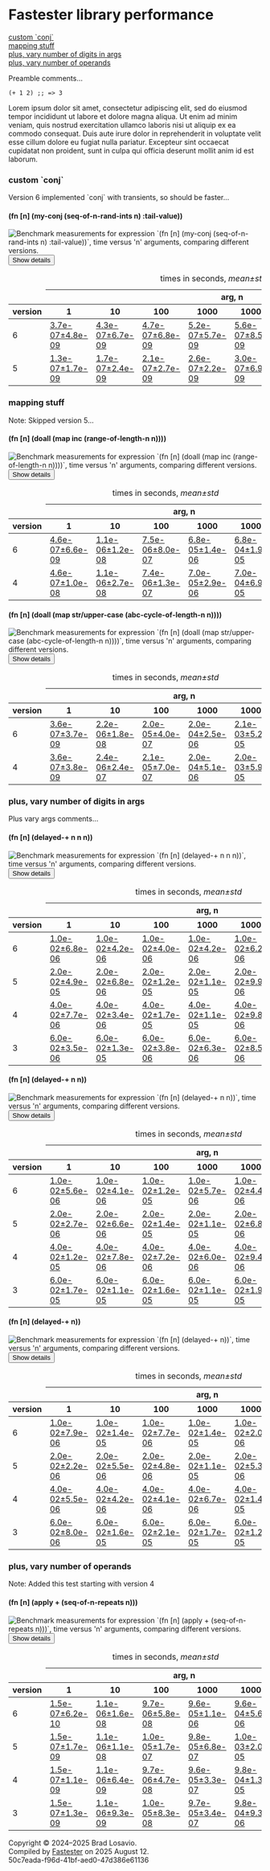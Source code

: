 
  <body>
    <h1>
      Fastester library performance
    </h1>
    <div>
      <a href="#group-0">custom `conj`</a><br>
      <a href="#group-1">mapping stuff</a><br>
      <a href="#group-2">plus, vary number of digits in args</a><br>
      <a href="#group-3">plus, vary number of operands</a>
    </div>
    <div>
      <p>
        Preamble comments...
      </p>
      <pre><code>(+ 1 2) ;; =&gt; 3</code></pre>
      <p>
        Lorem ipsum dolor sit amet, consectetur adipiscing elit, sed do eiusmod tempor incididunt ut labore et dolore magna aliqua. Ut enim ad minim veniam,
        quis nostrud exercitation ullamco laboris nisi ut aliquip ex ea commodo consequat. Duis aute irure dolor in reprehenderit in voluptate velit esse
        cillum dolore eu fugiat nulla pariatur. Excepteur sint occaecat cupidatat non proident, sunt in culpa qui officia deserunt mollit anim id est laborum.
      </p>
    </div>
    <section>
      <h3 id="group-0">
        custom `conj`
      </h3>
      <p>
        Version 6 implemented `conj` with transients, so should be faster...
      </p>
      <div>
        <h4 id="group-0-fexpr-0">
          (fn [n] (my-conj (seq-of-n-rand-ints n) :tail-value))
        </h4><img alt=
        "Benchmark measurements for expression `(fn [n] (my-conj (seq-of-n-rand-ints n) :tail-value))`, time versus &apos;n&apos; arguments, comparing different versions."
        src="img/group-0-fexpr-0.svg"><button class="collapser" type="button">Show details</button>
        <div class="collapsable">
          <table>
            <caption>
              times in seconds, <em>mean±std</em>
            </caption>
            <thead>
              <tr>
                <td></td>
                <th colspan="8">
                  arg, n
                </th>
              </tr>
              <tr>
                <th>
                  version
                </th>
                <th>
                  1
                </th>
                <th>
                  10
                </th>
                <th>
                  100
                </th>
                <th>
                  1000
                </th>
                <th>
                  10000
                </th>
                <th>
                  100000
                </th>
                <th>
                  1000000
                </th>
                <th>
                  10000000
                </th>
              </tr>
            </thead>
            <tr>
              <td>
                6
              </td>
              <td>
                <a href="https://github.com/blosavio/fastester/blob/main/resources/performance_entries/version 6/test-27.edn">3.7e-07±4.8e-09</a>
              </td>
              <td>
                <a href="https://github.com/blosavio/fastester/blob/main/resources/performance_entries/version 6/test-28.edn">4.3e-07±6.7e-09</a>
              </td>
              <td>
                <a href="https://github.com/blosavio/fastester/blob/main/resources/performance_entries/version 6/test-29.edn">4.7e-07±6.8e-09</a>
              </td>
              <td>
                <a href="https://github.com/blosavio/fastester/blob/main/resources/performance_entries/version 6/test-30.edn">5.2e-07±5.7e-09</a>
              </td>
              <td>
                <a href="https://github.com/blosavio/fastester/blob/main/resources/performance_entries/version 6/test-31.edn">5.6e-07±8.5e-09</a>
              </td>
              <td>
                <a href="https://github.com/blosavio/fastester/blob/main/resources/performance_entries/version 6/test-32.edn">9.1e-07±9.3e-09</a>
              </td>
              <td>
                <a href="https://github.com/blosavio/fastester/blob/main/resources/performance_entries/version 6/test-33.edn">9.5e-07±7.7e-09</a>
              </td>
              <td>
                <a href="https://github.com/blosavio/fastester/blob/main/resources/performance_entries/version 6/test-34.edn">1.1e-06±1.6e-08</a>
              </td>
            </tr>
            <tr>
              <td>
                5
              </td>
              <td>
                <a href="https://github.com/blosavio/fastester/blob/main/resources/performance_entries/version 5/test-27.edn">1.3e-07±1.7e-09</a>
              </td>
              <td>
                <a href="https://github.com/blosavio/fastester/blob/main/resources/performance_entries/version 5/test-28.edn">1.7e-07±2.4e-09</a>
              </td>
              <td>
                <a href="https://github.com/blosavio/fastester/blob/main/resources/performance_entries/version 5/test-29.edn">2.1e-07±2.7e-09</a>
              </td>
              <td>
                <a href="https://github.com/blosavio/fastester/blob/main/resources/performance_entries/version 5/test-30.edn">2.6e-07±2.2e-09</a>
              </td>
              <td>
                <a href="https://github.com/blosavio/fastester/blob/main/resources/performance_entries/version 5/test-31.edn">3.0e-07±6.9e-09</a>
              </td>
              <td>
                <a href="https://github.com/blosavio/fastester/blob/main/resources/performance_entries/version 5/test-32.edn">7.7e-07±1.1e-08</a>
              </td>
              <td>
                <a href="https://github.com/blosavio/fastester/blob/main/resources/performance_entries/version 5/test-33.edn">8.1e-07±1.1e-08</a>
              </td>
              <td>
                <a href="https://github.com/blosavio/fastester/blob/main/resources/performance_entries/version 5/test-34.edn">9.7e-07±7.7e-09</a>
              </td>
            </tr>
          </table>
        </div>
      </div>
      <h3 id="group-1">
        mapping stuff
      </h3>
      <p>
        Note: Skipped version 5...
      </p>
      <div>
        <h4 id="group-1-fexpr-0">
          (fn [n] (doall (map inc (range-of-length-n n))))
        </h4><img alt=
        "Benchmark measurements for expression `(fn [n] (doall (map inc (range-of-length-n n))))`, time versus &apos;n&apos; arguments, comparing different versions."
        src="img/group-1-fexpr-0.svg"><button class="collapser" type="button">Show details</button>
        <div class="collapsable">
          <table>
            <caption>
              times in seconds, <em>mean±std</em>
            </caption>
            <thead>
              <tr>
                <td></td>
                <th colspan="6">
                  arg, n
                </th>
              </tr>
              <tr>
                <th>
                  version
                </th>
                <th>
                  1
                </th>
                <th>
                  10
                </th>
                <th>
                  100
                </th>
                <th>
                  1000
                </th>
                <th>
                  10000
                </th>
                <th>
                  100000
                </th>
              </tr>
            </thead>
            <tr>
              <td>
                6
              </td>
              <td>
                <a href="https://github.com/blosavio/fastester/blob/main/resources/performance_entries/version 6/test-41.edn">4.6e-07±6.6e-09</a>
              </td>
              <td>
                <a href="https://github.com/blosavio/fastester/blob/main/resources/performance_entries/version 6/test-42.edn">1.1e-06±1.2e-08</a>
              </td>
              <td>
                <a href="https://github.com/blosavio/fastester/blob/main/resources/performance_entries/version 6/test-43.edn">7.5e-06±8.0e-07</a>
              </td>
              <td>
                <a href="https://github.com/blosavio/fastester/blob/main/resources/performance_entries/version 6/test-44.edn">6.8e-05±1.4e-06</a>
              </td>
              <td>
                <a href="https://github.com/blosavio/fastester/blob/main/resources/performance_entries/version 6/test-45.edn">6.8e-04±1.9e-05</a>
              </td>
              <td>
                <a href="https://github.com/blosavio/fastester/blob/main/resources/performance_entries/version 6/test-46.edn">7.1e-03±3.9e-04</a>
              </td>
            </tr>
            <tr>
              <td>
                4
              </td>
              <td>
                <a href="https://github.com/blosavio/fastester/blob/main/resources/performance_entries/version 4/test-33.edn">4.6e-07±1.0e-08</a>
              </td>
              <td>
                <a href="https://github.com/blosavio/fastester/blob/main/resources/performance_entries/version 4/test-34.edn">1.1e-06±2.7e-08</a>
              </td>
              <td>
                <a href="https://github.com/blosavio/fastester/blob/main/resources/performance_entries/version 4/test-35.edn">7.4e-06±1.3e-07</a>
              </td>
              <td>
                <a href="https://github.com/blosavio/fastester/blob/main/resources/performance_entries/version 4/test-36.edn">7.0e-05±2.9e-06</a>
              </td>
              <td>
                <a href="https://github.com/blosavio/fastester/blob/main/resources/performance_entries/version 4/test-37.edn">7.0e-04±6.9e-05</a>
              </td>
              <td>
                <a href="https://github.com/blosavio/fastester/blob/main/resources/performance_entries/version 4/test-38.edn">7.4e-03±4.5e-04</a>
              </td>
            </tr>
          </table>
        </div>
        <h4 id="group-1-fexpr-1">
          (fn [n] (doall (map str/upper-case (abc-cycle-of-length-n n))))
        </h4><img alt=
        "Benchmark measurements for expression `(fn [n] (doall (map str/upper-case (abc-cycle-of-length-n n))))`, time versus &apos;n&apos; arguments, comparing different versions."
        src="img/group-1-fexpr-1.svg"><button class="collapser" type="button">Show details</button>
        <div class="collapsable">
          <table>
            <caption>
              times in seconds, <em>mean±std</em>
            </caption>
            <thead>
              <tr>
                <td></td>
                <th colspan="6">
                  arg, n
                </th>
              </tr>
              <tr>
                <th>
                  version
                </th>
                <th>
                  1
                </th>
                <th>
                  10
                </th>
                <th>
                  100
                </th>
                <th>
                  1000
                </th>
                <th>
                  10000
                </th>
                <th>
                  100000
                </th>
              </tr>
            </thead>
            <tr>
              <td>
                6
              </td>
              <td>
                <a href="https://github.com/blosavio/fastester/blob/main/resources/performance_entries/version 6/test-35.edn">3.6e-07±3.7e-09</a>
              </td>
              <td>
                <a href="https://github.com/blosavio/fastester/blob/main/resources/performance_entries/version 6/test-36.edn">2.2e-06±1.8e-08</a>
              </td>
              <td>
                <a href="https://github.com/blosavio/fastester/blob/main/resources/performance_entries/version 6/test-37.edn">2.0e-05±4.0e-07</a>
              </td>
              <td>
                <a href="https://github.com/blosavio/fastester/blob/main/resources/performance_entries/version 6/test-38.edn">2.0e-04±2.5e-06</a>
              </td>
              <td>
                <a href="https://github.com/blosavio/fastester/blob/main/resources/performance_entries/version 6/test-39.edn">2.1e-03±5.2e-05</a>
              </td>
              <td>
                <a href="https://github.com/blosavio/fastester/blob/main/resources/performance_entries/version 6/test-40.edn">2.3e-02±3.1e-03</a>
              </td>
            </tr>
            <tr>
              <td>
                4
              </td>
              <td>
                <a href="https://github.com/blosavio/fastester/blob/main/resources/performance_entries/version 4/test-27.edn">3.6e-07±3.8e-09</a>
              </td>
              <td>
                <a href="https://github.com/blosavio/fastester/blob/main/resources/performance_entries/version 4/test-28.edn">2.4e-06±2.4e-07</a>
              </td>
              <td>
                <a href="https://github.com/blosavio/fastester/blob/main/resources/performance_entries/version 4/test-29.edn">2.1e-05±7.0e-07</a>
              </td>
              <td>
                <a href="https://github.com/blosavio/fastester/blob/main/resources/performance_entries/version 4/test-30.edn">2.0e-04±5.1e-06</a>
              </td>
              <td>
                <a href="https://github.com/blosavio/fastester/blob/main/resources/performance_entries/version 4/test-31.edn">2.0e-03±5.9e-05</a>
              </td>
              <td>
                <a href="https://github.com/blosavio/fastester/blob/main/resources/performance_entries/version 4/test-32.edn">2.3e-02±4.6e-03</a>
              </td>
            </tr>
          </table>
        </div>
      </div>
      <h3 id="group-2">
        plus, vary number of digits in args
      </h3>
      <p>
        Plus vary args comments...
      </p>
      <div>
        <h4 id="group-2-fexpr-0">
          (fn [n] (delayed-+ n n n))
        </h4><img alt="Benchmark measurements for expression `(fn [n] (delayed-+ n n n))`, time versus &apos;n&apos; arguments, comparing different versions."
        src="img/group-2-fexpr-0.svg"><button class="collapser" type="button">Show details</button>
        <div class="collapsable">
          <table>
            <caption>
              times in seconds, <em>mean±std</em>
            </caption>
            <thead>
              <tr>
                <td></td>
                <th colspan="7">
                  arg, n
                </th>
              </tr>
              <tr>
                <th>
                  version
                </th>
                <th>
                  1
                </th>
                <th>
                  10
                </th>
                <th>
                  100
                </th>
                <th>
                  1000
                </th>
                <th>
                  10000
                </th>
                <th>
                  100000
                </th>
                <th>
                  1000000
                </th>
              </tr>
            </thead>
            <tr>
              <td>
                6
              </td>
              <td>
                <a href="https://github.com/blosavio/fastester/blob/main/resources/performance_entries/version 6/test-14.edn">1.0e-02±6.8e-06</a>
              </td>
              <td>
                <a href="https://github.com/blosavio/fastester/blob/main/resources/performance_entries/version 6/test-15.edn">1.0e-02±4.2e-06</a>
              </td>
              <td>
                <a href="https://github.com/blosavio/fastester/blob/main/resources/performance_entries/version 6/test-16.edn">1.0e-02±4.0e-06</a>
              </td>
              <td>
                <a href="https://github.com/blosavio/fastester/blob/main/resources/performance_entries/version 6/test-17.edn">1.0e-02±4.2e-06</a>
              </td>
              <td>
                <a href="https://github.com/blosavio/fastester/blob/main/resources/performance_entries/version 6/test-18.edn">1.0e-02±6.2e-06</a>
              </td>
              <td>
                <a href="https://github.com/blosavio/fastester/blob/main/resources/performance_entries/version 6/test-19.edn">1.0e-02±2.7e-06</a>
              </td>
              <td>
                <a href="https://github.com/blosavio/fastester/blob/main/resources/performance_entries/version 6/test-20.edn">1.0e-02±4.9e-06</a>
              </td>
            </tr>
            <tr>
              <td>
                5
              </td>
              <td>
                <a href="https://github.com/blosavio/fastester/blob/main/resources/performance_entries/version 5/test-14.edn">2.0e-02±4.9e-05</a>
              </td>
              <td>
                <a href="https://github.com/blosavio/fastester/blob/main/resources/performance_entries/version 5/test-15.edn">2.0e-02±6.8e-06</a>
              </td>
              <td>
                <a href="https://github.com/blosavio/fastester/blob/main/resources/performance_entries/version 5/test-16.edn">2.0e-02±1.2e-05</a>
              </td>
              <td>
                <a href="https://github.com/blosavio/fastester/blob/main/resources/performance_entries/version 5/test-17.edn">2.0e-02±1.1e-05</a>
              </td>
              <td>
                <a href="https://github.com/blosavio/fastester/blob/main/resources/performance_entries/version 5/test-18.edn">2.0e-02±9.9e-06</a>
              </td>
              <td>
                <a href="https://github.com/blosavio/fastester/blob/main/resources/performance_entries/version 5/test-19.edn">2.0e-02±1.5e-05</a>
              </td>
              <td>
                <a href="https://github.com/blosavio/fastester/blob/main/resources/performance_entries/version 5/test-20.edn">2.0e-02±6.1e-06</a>
              </td>
            </tr>
            <tr>
              <td>
                4
              </td>
              <td>
                <a href="https://github.com/blosavio/fastester/blob/main/resources/performance_entries/version 4/test-14.edn">4.0e-02±7.7e-06</a>
              </td>
              <td>
                <a href="https://github.com/blosavio/fastester/blob/main/resources/performance_entries/version 4/test-15.edn">4.0e-02±3.4e-06</a>
              </td>
              <td>
                <a href="https://github.com/blosavio/fastester/blob/main/resources/performance_entries/version 4/test-16.edn">4.0e-02±1.7e-05</a>
              </td>
              <td>
                <a href="https://github.com/blosavio/fastester/blob/main/resources/performance_entries/version 4/test-17.edn">4.0e-02±1.1e-05</a>
              </td>
              <td>
                <a href="https://github.com/blosavio/fastester/blob/main/resources/performance_entries/version 4/test-18.edn">4.0e-02±9.8e-06</a>
              </td>
              <td>
                <a href="https://github.com/blosavio/fastester/blob/main/resources/performance_entries/version 4/test-19.edn">4.0e-02±5.8e-06</a>
              </td>
              <td>
                <a href="https://github.com/blosavio/fastester/blob/main/resources/performance_entries/version 4/test-20.edn">4.0e-02±3.7e-06</a>
              </td>
            </tr>
            <tr>
              <td>
                3
              </td>
              <td>
                <a href="https://github.com/blosavio/fastester/blob/main/resources/performance_entries/version 3/test-14.edn">6.0e-02±3.5e-06</a>
              </td>
              <td>
                <a href="https://github.com/blosavio/fastester/blob/main/resources/performance_entries/version 3/test-15.edn">6.0e-02±1.3e-05</a>
              </td>
              <td>
                <a href="https://github.com/blosavio/fastester/blob/main/resources/performance_entries/version 3/test-16.edn">6.0e-02±3.8e-06</a>
              </td>
              <td>
                <a href="https://github.com/blosavio/fastester/blob/main/resources/performance_entries/version 3/test-17.edn">6.0e-02±6.3e-06</a>
              </td>
              <td>
                <a href="https://github.com/blosavio/fastester/blob/main/resources/performance_entries/version 3/test-18.edn">6.0e-02±8.5e-06</a>
              </td>
              <td>
                <a href="https://github.com/blosavio/fastester/blob/main/resources/performance_entries/version 3/test-19.edn">6.0e-02±7.6e-06</a>
              </td>
              <td>
                <a href="https://github.com/blosavio/fastester/blob/main/resources/performance_entries/version 3/test-20.edn">6.0e-02±6.0e-06</a>
              </td>
            </tr>
          </table>
        </div>
        <h4 id="group-2-fexpr-1">
          (fn [n] (delayed-+ n n))
        </h4><img alt="Benchmark measurements for expression `(fn [n] (delayed-+ n n))`, time versus &apos;n&apos; arguments, comparing different versions."
        src="img/group-2-fexpr-1.svg"><button class="collapser" type="button">Show details</button>
        <div class="collapsable">
          <table>
            <caption>
              times in seconds, <em>mean±std</em>
            </caption>
            <thead>
              <tr>
                <td></td>
                <th colspan="7">
                  arg, n
                </th>
              </tr>
              <tr>
                <th>
                  version
                </th>
                <th>
                  1
                </th>
                <th>
                  10
                </th>
                <th>
                  100
                </th>
                <th>
                  1000
                </th>
                <th>
                  10000
                </th>
                <th>
                  100000
                </th>
                <th>
                  1000000
                </th>
              </tr>
            </thead>
            <tr>
              <td>
                6
              </td>
              <td>
                <a href="https://github.com/blosavio/fastester/blob/main/resources/performance_entries/version 6/test-7.edn">1.0e-02±5.6e-06</a>
              </td>
              <td>
                <a href="https://github.com/blosavio/fastester/blob/main/resources/performance_entries/version 6/test-8.edn">1.0e-02±4.1e-06</a>
              </td>
              <td>
                <a href="https://github.com/blosavio/fastester/blob/main/resources/performance_entries/version 6/test-9.edn">1.0e-02±1.2e-05</a>
              </td>
              <td>
                <a href="https://github.com/blosavio/fastester/blob/main/resources/performance_entries/version 6/test-10.edn">1.0e-02±5.7e-06</a>
              </td>
              <td>
                <a href="https://github.com/blosavio/fastester/blob/main/resources/performance_entries/version 6/test-11.edn">1.0e-02±4.4e-06</a>
              </td>
              <td>
                <a href="https://github.com/blosavio/fastester/blob/main/resources/performance_entries/version 6/test-12.edn">1.0e-02±6.9e-06</a>
              </td>
              <td>
                <a href="https://github.com/blosavio/fastester/blob/main/resources/performance_entries/version 6/test-13.edn">1.0e-02±5.2e-06</a>
              </td>
            </tr>
            <tr>
              <td>
                5
              </td>
              <td>
                <a href="https://github.com/blosavio/fastester/blob/main/resources/performance_entries/version 5/test-7.edn">2.0e-02±2.7e-06</a>
              </td>
              <td>
                <a href="https://github.com/blosavio/fastester/blob/main/resources/performance_entries/version 5/test-8.edn">2.0e-02±6.6e-06</a>
              </td>
              <td>
                <a href="https://github.com/blosavio/fastester/blob/main/resources/performance_entries/version 5/test-9.edn">2.0e-02±1.4e-05</a>
              </td>
              <td>
                <a href="https://github.com/blosavio/fastester/blob/main/resources/performance_entries/version 5/test-10.edn">2.0e-02±1.1e-05</a>
              </td>
              <td>
                <a href="https://github.com/blosavio/fastester/blob/main/resources/performance_entries/version 5/test-11.edn">2.0e-02±6.8e-06</a>
              </td>
              <td>
                <a href="https://github.com/blosavio/fastester/blob/main/resources/performance_entries/version 5/test-12.edn">2.0e-02±9.8e-06</a>
              </td>
              <td>
                <a href="https://github.com/blosavio/fastester/blob/main/resources/performance_entries/version 5/test-13.edn">2.0e-02±8.0e-06</a>
              </td>
            </tr>
            <tr>
              <td>
                4
              </td>
              <td>
                <a href="https://github.com/blosavio/fastester/blob/main/resources/performance_entries/version 4/test-7.edn">4.0e-02±1.2e-05</a>
              </td>
              <td>
                <a href="https://github.com/blosavio/fastester/blob/main/resources/performance_entries/version 4/test-8.edn">4.0e-02±7.8e-06</a>
              </td>
              <td>
                <a href="https://github.com/blosavio/fastester/blob/main/resources/performance_entries/version 4/test-9.edn">4.0e-02±7.2e-06</a>
              </td>
              <td>
                <a href="https://github.com/blosavio/fastester/blob/main/resources/performance_entries/version 4/test-10.edn">4.0e-02±6.0e-06</a>
              </td>
              <td>
                <a href="https://github.com/blosavio/fastester/blob/main/resources/performance_entries/version 4/test-11.edn">4.0e-02±9.4e-06</a>
              </td>
              <td>
                <a href="https://github.com/blosavio/fastester/blob/main/resources/performance_entries/version 4/test-12.edn">4.0e-02±7.7e-06</a>
              </td>
              <td>
                <a href="https://github.com/blosavio/fastester/blob/main/resources/performance_entries/version 4/test-13.edn">4.0e-02±3.6e-06</a>
              </td>
            </tr>
            <tr>
              <td>
                3
              </td>
              <td>
                <a href="https://github.com/blosavio/fastester/blob/main/resources/performance_entries/version 3/test-7.edn">6.0e-02±1.7e-05</a>
              </td>
              <td>
                <a href="https://github.com/blosavio/fastester/blob/main/resources/performance_entries/version 3/test-8.edn">6.0e-02±1.1e-05</a>
              </td>
              <td>
                <a href="https://github.com/blosavio/fastester/blob/main/resources/performance_entries/version 3/test-9.edn">6.0e-02±1.6e-05</a>
              </td>
              <td>
                <a href="https://github.com/blosavio/fastester/blob/main/resources/performance_entries/version 3/test-10.edn">6.0e-02±1.1e-05</a>
              </td>
              <td>
                <a href="https://github.com/blosavio/fastester/blob/main/resources/performance_entries/version 3/test-11.edn">6.0e-02±1.9e-05</a>
              </td>
              <td>
                <a href="https://github.com/blosavio/fastester/blob/main/resources/performance_entries/version 3/test-12.edn">6.0e-02±1.6e-05</a>
              </td>
              <td>
                <a href="https://github.com/blosavio/fastester/blob/main/resources/performance_entries/version 3/test-13.edn">6.0e-02±1.4e-05</a>
              </td>
            </tr>
          </table>
        </div>
        <h4 id="group-2-fexpr-2">
          (fn [n] (delayed-+ n))
        </h4><img alt="Benchmark measurements for expression `(fn [n] (delayed-+ n))`, time versus &apos;n&apos; arguments, comparing different versions." src=
        "img/group-2-fexpr-2.svg"><button class="collapser" type="button">Show details</button>
        <div class="collapsable">
          <table>
            <caption>
              times in seconds, <em>mean±std</em>
            </caption>
            <thead>
              <tr>
                <td></td>
                <th colspan="7">
                  arg, n
                </th>
              </tr>
              <tr>
                <th>
                  version
                </th>
                <th>
                  1
                </th>
                <th>
                  10
                </th>
                <th>
                  100
                </th>
                <th>
                  1000
                </th>
                <th>
                  10000
                </th>
                <th>
                  100000
                </th>
                <th>
                  1000000
                </th>
              </tr>
            </thead>
            <tr>
              <td>
                6
              </td>
              <td>
                <a href="https://github.com/blosavio/fastester/blob/main/resources/performance_entries/version 6/test-0.edn">1.0e-02±7.9e-06</a>
              </td>
              <td>
                <a href="https://github.com/blosavio/fastester/blob/main/resources/performance_entries/version 6/test-1.edn">1.0e-02±1.4e-05</a>
              </td>
              <td>
                <a href="https://github.com/blosavio/fastester/blob/main/resources/performance_entries/version 6/test-2.edn">1.0e-02±7.7e-06</a>
              </td>
              <td>
                <a href="https://github.com/blosavio/fastester/blob/main/resources/performance_entries/version 6/test-3.edn">1.0e-02±1.4e-05</a>
              </td>
              <td>
                <a href="https://github.com/blosavio/fastester/blob/main/resources/performance_entries/version 6/test-4.edn">1.0e-02±2.0e-06</a>
              </td>
              <td>
                <a href="https://github.com/blosavio/fastester/blob/main/resources/performance_entries/version 6/test-5.edn">1.0e-02±7.3e-06</a>
              </td>
              <td>
                <a href="https://github.com/blosavio/fastester/blob/main/resources/performance_entries/version 6/test-6.edn">1.0e-02±9.2e-06</a>
              </td>
            </tr>
            <tr>
              <td>
                5
              </td>
              <td>
                <a href="https://github.com/blosavio/fastester/blob/main/resources/performance_entries/version 5/test-0.edn">2.0e-02±2.2e-06</a>
              </td>
              <td>
                <a href="https://github.com/blosavio/fastester/blob/main/resources/performance_entries/version 5/test-1.edn">2.0e-02±5.5e-06</a>
              </td>
              <td>
                <a href="https://github.com/blosavio/fastester/blob/main/resources/performance_entries/version 5/test-2.edn">2.0e-02±4.8e-06</a>
              </td>
              <td>
                <a href="https://github.com/blosavio/fastester/blob/main/resources/performance_entries/version 5/test-3.edn">2.0e-02±1.1e-05</a>
              </td>
              <td>
                <a href="https://github.com/blosavio/fastester/blob/main/resources/performance_entries/version 5/test-4.edn">2.0e-02±5.3e-06</a>
              </td>
              <td>
                <a href="https://github.com/blosavio/fastester/blob/main/resources/performance_entries/version 5/test-5.edn">2.0e-02±5.0e-06</a>
              </td>
              <td>
                <a href="https://github.com/blosavio/fastester/blob/main/resources/performance_entries/version 5/test-6.edn">2.0e-02±1.5e-05</a>
              </td>
            </tr>
            <tr>
              <td>
                4
              </td>
              <td>
                <a href="https://github.com/blosavio/fastester/blob/main/resources/performance_entries/version 4/test-0.edn">4.0e-02±5.5e-06</a>
              </td>
              <td>
                <a href="https://github.com/blosavio/fastester/blob/main/resources/performance_entries/version 4/test-1.edn">4.0e-02±4.2e-06</a>
              </td>
              <td>
                <a href="https://github.com/blosavio/fastester/blob/main/resources/performance_entries/version 4/test-2.edn">4.0e-02±4.1e-06</a>
              </td>
              <td>
                <a href="https://github.com/blosavio/fastester/blob/main/resources/performance_entries/version 4/test-3.edn">4.0e-02±6.7e-06</a>
              </td>
              <td>
                <a href="https://github.com/blosavio/fastester/blob/main/resources/performance_entries/version 4/test-4.edn">4.0e-02±1.4e-05</a>
              </td>
              <td>
                <a href="https://github.com/blosavio/fastester/blob/main/resources/performance_entries/version 4/test-5.edn">4.0e-02±9.5e-06</a>
              </td>
              <td>
                <a href="https://github.com/blosavio/fastester/blob/main/resources/performance_entries/version 4/test-6.edn">4.0e-02±3.5e-06</a>
              </td>
            </tr>
            <tr>
              <td>
                3
              </td>
              <td>
                <a href="https://github.com/blosavio/fastester/blob/main/resources/performance_entries/version 3/test-0.edn">6.0e-02±8.0e-06</a>
              </td>
              <td>
                <a href="https://github.com/blosavio/fastester/blob/main/resources/performance_entries/version 3/test-1.edn">6.0e-02±1.6e-05</a>
              </td>
              <td>
                <a href="https://github.com/blosavio/fastester/blob/main/resources/performance_entries/version 3/test-2.edn">6.0e-02±2.1e-05</a>
              </td>
              <td>
                <a href="https://github.com/blosavio/fastester/blob/main/resources/performance_entries/version 3/test-3.edn">6.0e-02±1.7e-05</a>
              </td>
              <td>
                <a href="https://github.com/blosavio/fastester/blob/main/resources/performance_entries/version 3/test-4.edn">6.0e-02±1.2e-05</a>
              </td>
              <td>
                <a href="https://github.com/blosavio/fastester/blob/main/resources/performance_entries/version 3/test-5.edn">6.0e-02±1.4e-05</a>
              </td>
              <td>
                <a href="https://github.com/blosavio/fastester/blob/main/resources/performance_entries/version 3/test-6.edn">6.0e-02±1.1e-05</a>
              </td>
            </tr>
          </table>
        </div>
      </div>
      <h3 id="group-3">
        plus, vary number of operands
      </h3>
      <p>
        Note: Added this test starting with version 4
      </p>
      <div>
        <h4 id="group-3-fexpr-0">
          (fn [n] (apply + (seq-of-n-repeats n)))
        </h4><img alt=
        "Benchmark measurements for expression `(fn [n] (apply + (seq-of-n-repeats n)))`, time versus &apos;n&apos; arguments, comparing different versions."
        src="img/group-3-fexpr-0.svg"><button class="collapser" type="button">Show details</button>
        <div class="collapsable">
          <table>
            <caption>
              times in seconds, <em>mean±std</em>
            </caption>
            <thead>
              <tr>
                <td></td>
                <th colspan="6">
                  arg, n
                </th>
              </tr>
              <tr>
                <th>
                  version
                </th>
                <th>
                  1
                </th>
                <th>
                  10
                </th>
                <th>
                  100
                </th>
                <th>
                  1000
                </th>
                <th>
                  10000
                </th>
                <th>
                  100000
                </th>
              </tr>
            </thead>
            <tr>
              <td>
                6
              </td>
              <td>
                <a href="https://github.com/blosavio/fastester/blob/main/resources/performance_entries/version 6/test-21.edn">1.5e-07±6.2e-10</a>
              </td>
              <td>
                <a href="https://github.com/blosavio/fastester/blob/main/resources/performance_entries/version 6/test-22.edn">1.1e-06±1.6e-08</a>
              </td>
              <td>
                <a href="https://github.com/blosavio/fastester/blob/main/resources/performance_entries/version 6/test-23.edn">9.7e-06±5.8e-08</a>
              </td>
              <td>
                <a href="https://github.com/blosavio/fastester/blob/main/resources/performance_entries/version 6/test-24.edn">9.6e-05±1.1e-06</a>
              </td>
              <td>
                <a href="https://github.com/blosavio/fastester/blob/main/resources/performance_entries/version 6/test-25.edn">9.6e-04±5.6e-06</a>
              </td>
              <td>
                <a href="https://github.com/blosavio/fastester/blob/main/resources/performance_entries/version 6/test-26.edn">9.6e-03±3.9e-05</a>
              </td>
            </tr>
            <tr>
              <td>
                5
              </td>
              <td>
                <a href="https://github.com/blosavio/fastester/blob/main/resources/performance_entries/version 5/test-21.edn">1.5e-07±1.7e-09</a>
              </td>
              <td>
                <a href="https://github.com/blosavio/fastester/blob/main/resources/performance_entries/version 5/test-22.edn">1.1e-06±1.1e-08</a>
              </td>
              <td>
                <a href="https://github.com/blosavio/fastester/blob/main/resources/performance_entries/version 5/test-23.edn">1.0e-05±1.7e-07</a>
              </td>
              <td>
                <a href="https://github.com/blosavio/fastester/blob/main/resources/performance_entries/version 5/test-24.edn">9.8e-05±6.8e-07</a>
              </td>
              <td>
                <a href="https://github.com/blosavio/fastester/blob/main/resources/performance_entries/version 5/test-25.edn">1.0e-03±2.0e-05</a>
              </td>
              <td>
                <a href="https://github.com/blosavio/fastester/blob/main/resources/performance_entries/version 5/test-26.edn">1.0e-02±9.8e-05</a>
              </td>
            </tr>
            <tr>
              <td>
                4
              </td>
              <td>
                <a href="https://github.com/blosavio/fastester/blob/main/resources/performance_entries/version 4/test-21.edn">1.5e-07±1.1e-09</a>
              </td>
              <td>
                <a href="https://github.com/blosavio/fastester/blob/main/resources/performance_entries/version 4/test-22.edn">1.1e-06±6.4e-09</a>
              </td>
              <td>
                <a href="https://github.com/blosavio/fastester/blob/main/resources/performance_entries/version 4/test-23.edn">9.7e-06±4.7e-08</a>
              </td>
              <td>
                <a href="https://github.com/blosavio/fastester/blob/main/resources/performance_entries/version 4/test-24.edn">9.6e-05±3.3e-07</a>
              </td>
              <td>
                <a href="https://github.com/blosavio/fastester/blob/main/resources/performance_entries/version 4/test-25.edn">9.8e-04±1.3e-05</a>
              </td>
              <td>
                <a href="https://github.com/blosavio/fastester/blob/main/resources/performance_entries/version 4/test-26.edn">9.7e-03±1.3e-04</a>
              </td>
            </tr>
            <tr>
              <td>
                3
              </td>
              <td>
                <a href="https://github.com/blosavio/fastester/blob/main/resources/performance_entries/version 3/test-21.edn">1.5e-07±1.3e-09</a>
              </td>
              <td>
                <a href="https://github.com/blosavio/fastester/blob/main/resources/performance_entries/version 3/test-22.edn">1.1e-06±9.3e-09</a>
              </td>
              <td>
                <a href="https://github.com/blosavio/fastester/blob/main/resources/performance_entries/version 3/test-23.edn">1.0e-05±8.3e-08</a>
              </td>
              <td>
                <a href="https://github.com/blosavio/fastester/blob/main/resources/performance_entries/version 3/test-24.edn">9.7e-05±3.4e-07</a>
              </td>
              <td>
                <a href="https://github.com/blosavio/fastester/blob/main/resources/performance_entries/version 3/test-25.edn">9.8e-04±9.3e-06</a>
              </td>
              <td>
                <a href="https://github.com/blosavio/fastester/blob/main/resources/performance_entries/version 3/test-26.edn">9.7e-03±3.8e-05</a>
              </td>
            </tr>
          </table>
        </div>
      </div>
    </section>
    <p id="page-footer">
      Copyright © 2024–2025 Brad Losavio.<br>
      Compiled by <a href="https://github.com/blosavio/Fastester">Fastester</a> on 2025 August 12.<span id="uuid"><br>
      50c7eada-f96d-41bf-aed0-47d386e61136</span>
    </p>
  </body>
</html>
